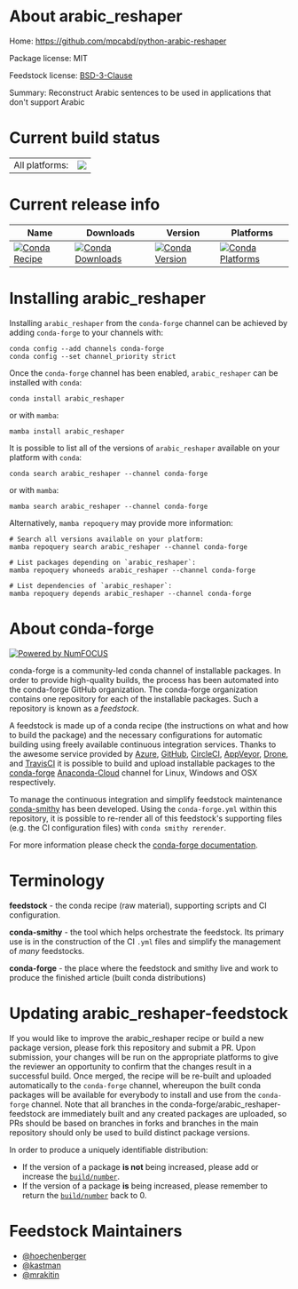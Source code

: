 About arabic_reshaper
=====================

Home: https://github.com/mpcabd/python-arabic-reshaper

Package license: MIT

Feedstock license: [BSD-3-Clause](https://github.com/conda-forge/arabic_reshaper-feedstock/blob/main/LICENSE.txt)

Summary: Reconstruct Arabic sentences to be used in applications that don't support Arabic

Current build status
====================


<table><tr><td>All platforms:</td>
    <td>
      <a href="https://dev.azure.com/conda-forge/feedstock-builds/_build/latest?definitionId=2444&branchName=main">
        <img src="https://dev.azure.com/conda-forge/feedstock-builds/_apis/build/status/arabic_reshaper-feedstock?branchName=main">
      </a>
    </td>
  </tr>
</table>

Current release info
====================

| Name | Downloads | Version | Platforms |
| --- | --- | --- | --- |
| [![Conda Recipe](https://img.shields.io/badge/recipe-arabic_reshaper-green.svg)](https://anaconda.org/conda-forge/arabic_reshaper) | [![Conda Downloads](https://img.shields.io/conda/dn/conda-forge/arabic_reshaper.svg)](https://anaconda.org/conda-forge/arabic_reshaper) | [![Conda Version](https://img.shields.io/conda/vn/conda-forge/arabic_reshaper.svg)](https://anaconda.org/conda-forge/arabic_reshaper) | [![Conda Platforms](https://img.shields.io/conda/pn/conda-forge/arabic_reshaper.svg)](https://anaconda.org/conda-forge/arabic_reshaper) |

Installing arabic_reshaper
==========================

Installing `arabic_reshaper` from the `conda-forge` channel can be achieved by adding `conda-forge` to your channels with:

```
conda config --add channels conda-forge
conda config --set channel_priority strict
```

Once the `conda-forge` channel has been enabled, `arabic_reshaper` can be installed with `conda`:

```
conda install arabic_reshaper
```

or with `mamba`:

```
mamba install arabic_reshaper
```

It is possible to list all of the versions of `arabic_reshaper` available on your platform with `conda`:

```
conda search arabic_reshaper --channel conda-forge
```

or with `mamba`:

```
mamba search arabic_reshaper --channel conda-forge
```

Alternatively, `mamba repoquery` may provide more information:

```
# Search all versions available on your platform:
mamba repoquery search arabic_reshaper --channel conda-forge

# List packages depending on `arabic_reshaper`:
mamba repoquery whoneeds arabic_reshaper --channel conda-forge

# List dependencies of `arabic_reshaper`:
mamba repoquery depends arabic_reshaper --channel conda-forge
```


About conda-forge
=================

[![Powered by
NumFOCUS](https://img.shields.io/badge/powered%20by-NumFOCUS-orange.svg?style=flat&colorA=E1523D&colorB=007D8A)](https://numfocus.org)

conda-forge is a community-led conda channel of installable packages.
In order to provide high-quality builds, the process has been automated into the
conda-forge GitHub organization. The conda-forge organization contains one repository
for each of the installable packages. Such a repository is known as a *feedstock*.

A feedstock is made up of a conda recipe (the instructions on what and how to build
the package) and the necessary configurations for automatic building using freely
available continuous integration services. Thanks to the awesome service provided by
[Azure](https://azure.microsoft.com/en-us/services/devops/), [GitHub](https://github.com/),
[CircleCI](https://circleci.com/), [AppVeyor](https://www.appveyor.com/),
[Drone](https://cloud.drone.io/welcome), and [TravisCI](https://travis-ci.com/)
it is possible to build and upload installable packages to the
[conda-forge](https://anaconda.org/conda-forge) [Anaconda-Cloud](https://anaconda.org/)
channel for Linux, Windows and OSX respectively.

To manage the continuous integration and simplify feedstock maintenance
[conda-smithy](https://github.com/conda-forge/conda-smithy) has been developed.
Using the ``conda-forge.yml`` within this repository, it is possible to re-render all of
this feedstock's supporting files (e.g. the CI configuration files) with ``conda smithy rerender``.

For more information please check the [conda-forge documentation](https://conda-forge.org/docs/).

Terminology
===========

**feedstock** - the conda recipe (raw material), supporting scripts and CI configuration.

**conda-smithy** - the tool which helps orchestrate the feedstock.
                   Its primary use is in the construction of the CI ``.yml`` files
                   and simplify the management of *many* feedstocks.

**conda-forge** - the place where the feedstock and smithy live and work to
                  produce the finished article (built conda distributions)


Updating arabic_reshaper-feedstock
==================================

If you would like to improve the arabic_reshaper recipe or build a new
package version, please fork this repository and submit a PR. Upon submission,
your changes will be run on the appropriate platforms to give the reviewer an
opportunity to confirm that the changes result in a successful build. Once
merged, the recipe will be re-built and uploaded automatically to the
`conda-forge` channel, whereupon the built conda packages will be available for
everybody to install and use from the `conda-forge` channel.
Note that all branches in the conda-forge/arabic_reshaper-feedstock are
immediately built and any created packages are uploaded, so PRs should be based
on branches in forks and branches in the main repository should only be used to
build distinct package versions.

In order to produce a uniquely identifiable distribution:
 * If the version of a package **is not** being increased, please add or increase
   the [``build/number``](https://docs.conda.io/projects/conda-build/en/latest/resources/define-metadata.html#build-number-and-string).
 * If the version of a package **is** being increased, please remember to return
   the [``build/number``](https://docs.conda.io/projects/conda-build/en/latest/resources/define-metadata.html#build-number-and-string)
   back to 0.

Feedstock Maintainers
=====================

* [@hoechenberger](https://github.com/hoechenberger/)
* [@kastman](https://github.com/kastman/)
* [@mrakitin](https://github.com/mrakitin/)

